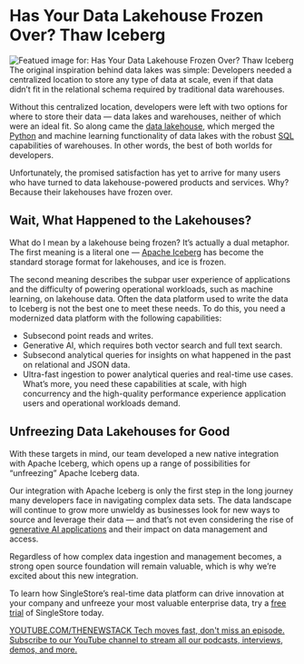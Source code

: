 # Has Your Data Lakehouse Frozen Over? Thaw Iceberg
![Featued image for: Has Your Data Lakehouse Frozen Over? Thaw Iceberg](https://cdn.thenewstack.io/media/2024/07/085f7683-frozen-data-lakehouse-1024x576.jpg)
The original inspiration behind data lakes was simple: Developers needed a centralized location to store any type of data at scale, even if that data didn’t fit in the relational schema required by traditional data warehouses.

Without this centralized location, developers were left with two options for where to store their data — data lakes and warehouses, neither of which were an ideal fit. So along came the [data lakehouse](https://thenewstack.io/5-ways-to-make-the-most-of-your-new-data-lakehouse/), which merged the [Python](https://thenewstack.io/python/) and machine learning functionality of data lakes with the robust [SQL](https://roadmap.sh/sql) capabilities of warehouses. In other words, the best of both worlds for developers.

Unfortunately, the promised satisfaction has yet to arrive for many users who have turned to data lakehouse-powered products and services. Why? Because their lakehouses have frozen over.

## Wait, What Happened to the Lakehouses?
What do I mean by a lakehouse being frozen? It’s actually a dual metaphor. The first meaning is a literal one — [Apache Iceberg](https://thenewstack.io/apache-iceberg-a-different-table-design-for-big-data/) has become the standard storage format for lakehouses, and ice is frozen.

The second meaning describes the subpar user experience of applications and the difficulty of powering operational workloads, such as machine learning, on lakehouse data. Often the data platform used to write the data to Iceberg is not the best one to meet these needs. To do this, you need a modernized data platform with the following capabilities:

- Subsecond point reads and writes.
- Generative AI, which requires both vector search and full text search.
- Subsecond analytical queries for insights on what happened in the past on relational and JSON data.
- Ultra-fast ingestion to power analytical queries and real-time use cases.
What’s more, you need these capabilities at scale, with high concurrency and the high-quality performance experience application users and operational workloads demand.

## Unfreezing Data Lakehouses for Good
With these targets in mind, our team developed a new native integration with Apache Iceberg, which opens up a range of possibilities for “unfreezing” Apache Iceberg data.

Our integration with Apache Iceberg is only the first step in the long journey many developers face in navigating complex data sets. The data landscape will continue to grow more unwieldy as businesses look for new ways to source and leverage their data — and that’s not even considering the rise of [generative AI applications](https://thenewstack.io/whats-next-in-building-better-generative-ai-applications/) and their impact on data management and access.

Regardless of how complex data ingestion and management becomes, a strong open source foundation will remain valuable, which is why we’re excited about this new integration.

To learn how SingleStore’s real-time data platform can drive innovation at your company and unfreeze your most valuable enterprise data, try a [free trial](https://www.singlestore.com/cloud-trial/) of SingleStore today.

[
YOUTUBE.COM/THENEWSTACK
Tech moves fast, don't miss an episode. Subscribe to our YouTube
channel to stream all our podcasts, interviews, demos, and more.
](https://youtube.com/thenewstack?sub_confirmation=1)